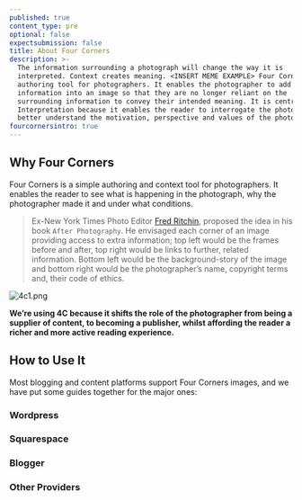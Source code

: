 ```yaml
---
published: true
content_type: pre
optional: false
expectsubmission: false
title: About Four Corners
description: >-
  The information surrounding a photograph will change the way it is
  interpreted. Context creates meaning. <INSERT MEME EXAMPLE> Four Corners is an
  authoring tool for photographers. It enables the photographer to add extra
  information into an image so that they are no longer reliant on the
  surrounding information to convey their intended meaning. It is central to
  Interpretation because it enables the reader to interrogate the photograph and
  better understand the motivation, perspective and values of the photographer.
fourcornersintro: true
---
```

## Why Four Corners

Four Corners is a simple authoring and context tool for photographers. It enables the reader to see what is happening in the photograph, why the photographer made it and under what conditions.

> Ex-New York Times Photo Editor [Fred Ritchin](https://www.icp.org/users/fredritchin), proposed the idea in his book `After Photography`. He envisaged each corner of an image providing access to extra information; top left would be the frames before and after, top right would be links to further, related information. Bottom left would be the background-story of the image and bottom right would be the photographer’s name, copyright terms and, their code of ethics.

![4c1.png]({{site.baseurl}}/course/content/media/4c1.png)

**We’re using 4C because it shifts the role of the photographer from being a supplier of content, to becoming a publisher, whilst affording the reader a richer and more active reading experience.**


## How to Use It

Most blogging and content platforms support Four Corners images, and we have put some guides together for the major ones:

### Wordpress

### Squarespace

### Blogger

### Other Providers
